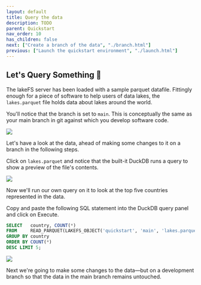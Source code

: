 ```yaml
---
layout: default
title: Query the data
description: TODO
parent: Quickstart
nav_order: 10
has_children: false
next: ["Create a branch of the data", "./branch.html"]
previous: ["Launch the quickstart environment", "./launch.html"]
---
```


## Let's Query Something 👀 

The lakeFS server has been loaded with a sample parquet datafile. Fittingly enough for a piece of software to help users of data lakes, the `lakes.parquet` file holds data about lakes around the world. 

You'll notice that the branch is set to `main`. This is conceptually the same as your main branch in git against which you develop software code. 

![](/assets/quickstart/repo-contents.png)

Let's have a look at the data, ahead of making some changes to it on a branch in the following steps. 

Click on `lakes.parquet` and notice that the built-it DuckDB runs a query to show a preview of the file's contents. 

![](/assets/quickstart/duckdb-main-01.png)

Now we'll run our own query on it to look at the top five countries represented in the data. 

Copy and paste the following SQL statement into the DuckDB query panel and click on Execute.

```sql
SELECT   country, COUNT(*)
FROM     READ_PARQUET(LAKEFS_OBJECT('quickstart', 'main', 'lakes.parquet'))
GROUP BY country
ORDER BY COUNT(*) 
DESC LIMIT 5;
```

![](/assets/quickstart/duckdb-main-02.png)

Next we're going to make some changes to the data—but on a development branch so that the data in the main branch remains untouched. 